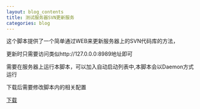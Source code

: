 ```yaml
---
layout: blog_contents
title: 测试服务器SVN更新服务
categories: blog
---
```


这个脚本提供了一个简单通过WEB来更新服务器上的SVN代码库的方法，

更新时只需要访问类似http://127.0.0.0:8989地址即可

需要在服务器上运行本脚本，可以加入自动启动列表中,本脚本会以Daemon方式运行

下载后需要修改脚本内的相关配置

[下载](http://toknot.com/download/server-svn-update.py)
